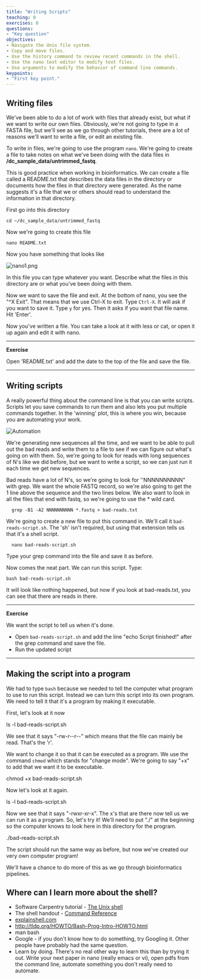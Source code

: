 ```yaml
---
title: "Writing Scripts"
teaching: 0
exercises: 0
questions:
- "Key question"
objectives:
- Navigate the Unix file system.
- Copy and move files.
- Use the history command to review recent commands in the shell.
- Use the nano text editor to modify text files.
- Use arguments to modify the behavior of command line commands.
keypoints:
- "First key point."
---
```


## Writing files

We've been able to do a lot of work with files that already exist, but what
if we want to write our own files. Obviously, we're not going to type in
a FASTA file, but we'll see as we go through other tutorials, there are
a lot of reasons we'll want to write a file, or edit an existing file.

To write in files, we're going to use the program `nano`. We're going to create
a file to take notes on what we've been doing with the data files in **/dc_sample_data/untrimmed_fastq**.

This is good practice when working in bioinformatics. We can create a file called a README.txt that describes the data files in the directory or documents how the files in that directory were generated.  As the name suggests it's a file that we or others should read to understand the information in that directory.

First go into this directory

    cd ~/dc_sample_data/untrimmed_fastq

Now we're going to create this file

    nano README.txt

Now you have something that looks like

![nano1.png](../img/nano1.png)

In this file you can type whatever you want. Describe what the files in this
directory are or what you've been doing with them.

Now we want to save the file and exit. At the bottom of nano, you see the "^X Exit". That
means that we use Ctrl-X to exit. Type `Ctrl-X`. It will ask if you want to save it. Type `y` for yes.
Then it asks if you want that file name. Hit 'Enter'.

Now you've written a file. You can take a look at it with less or cat, or open it up again and edit it with nano.

***
**Exercise**

Open 'README.txt' and add the date to the top of the file and save the file.

***

## Writing scripts

A really powerful thing about the command line is that you can write scripts. Scripts let you save commands to run them and also lets you put multiple commands together. In the 'winning' plot, this is where you win, because you are automating your work.

![Automation](../img/gvng.jpg)

We're generating new sequences all the time, and we want to be able to pull
out the bad reads and write them to a file to see if we can figure out what's going on with them. So, we're going to look for reads with long sequences of N's like we did before, but we want to write a script, so we can just run it each time we get new sequences.

Bad reads have a lot of N's, so we're going to look for  ''NNNNNNNNNN" with grep. We want the whole FASTQ record, so we're also going to get the 1 line above the sequence and the two lines below. We also want to look in all the files that end with fastq, so we're going to use the * wild card.

      grep -B1 -A2 NNNNNNNNNN *.fastq > bad-reads.txt

We're going to create a new file to put this command in. We'll call it
`bad-reads-script.sh`. The 'sh' isn't required, but using that extension tells us that it's a shell script.

      nano bad-reads-script.sh

Type your grep command into the file and save it as before.

Now comes the neat part. We can run this script. Type:

    bash bad-reads-script.sh

It will look like nothing happened, but now if you look at bad-reads.txt, you can see that there are reads in there.


***
**Exercise**

We want the script to tell us when it's done.

- Open `bad-reads-script.sh` and add the line "echo Script finished!" after the grep command and save the file.
- Run the updated script

***

## Making the script into a program

We had to type `bash` because we needed to tell the computer what program
to use to run this script. Instead we can turn this script into its own program. We need to tell it that it's a program by making it executable.

First, let's look at it now

  ls -l bad-reads-script.sh

We see that it says "-rw-r--r--" which means that the file can mainly be read. That's the 'r'.   

We want to change it so that it can be executed as a program. We use the command `chmod` which stands for "change mode". We're going to say "+x" to add that we want it to be executable.

   chmod +x bad-reads-script.sh

Now let's look at it again.

  ls -l bad-reads-script.sh

Now we see that it says "-rwxr-xr-x". The x's that are there now tell us we can run it as a program. So, let's try it! We'll need to put "./" at the beginning so the computer knows to look here in this directory for the program.

   ./bad-reads-script.sh

The script should run the same way as before, but now we've created our very own computer program!

We'll have a chance to do more of this as we go through bioinformatics pipelines.





## Where can I learn more about the shell?

- Software Carpentry tutorial - [The Unix shell](http://software-carpentry.org/v4/shell/index.html)
- The shell handout - [Command Reference](http://files.fosswire.com/2007/08/fwunixref.pdf)
- [explainshell.com](http://explainshell.com)
- http://tldp.org/HOWTO/Bash-Prog-Intro-HOWTO.html
- man bash
- Google - if you don't know how to do something, try Googling it. Other people
have probably had the same question.
- Learn by doing. There's no real other way to learn this than by trying it
out.  Write your next paper in nano (really emacs or vi), open pdfs from
the command line, automate something you don't really need to automate.
